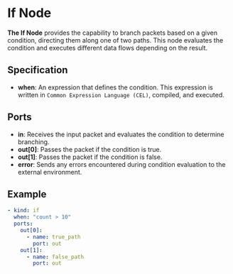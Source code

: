 # If Node

**The If Node** provides the capability to branch packets based on a given condition, directing them along one of two
paths. This node evaluates the condition and executes different data flows depending on the result.

## Specification

- **when**: An expression that defines the condition. This expression is written in `Common Expression Language (CEL)`,
  compiled, and executed.

## Ports

- **in**: Receives the input packet and evaluates the condition to determine branching.
- **out[0]**: Passes the packet if the condition is true.
- **out[1]**: Passes the packet if the condition is false.
- **error**: Sends any errors encountered during condition evaluation to the external environment.

## Example

```yaml
- kind: if
  when: "count > 10"
  ports:
    out[0]:
      - name: true_path
        port: out
    out[1]:
      - name: false_path
        port: out
```
